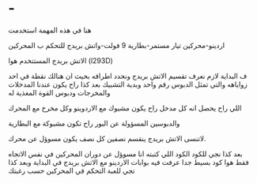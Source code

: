 # - 

هنا في هذه المهمة استخدمت 

اردينو-محركين تيار مستمر-بطارية 9 فولت-واتش بريدج للتحكم ب المحركين

الاتش بريدج المستتخدم هوا (l293D)

ف البداية لازم نعرف تقسيم الاتش بريدج ونحدد اطرافه بحيث ان هنالك نقطة في احد زواياهه والتي تمثل الدبوس رقم واحد وبدية التشبيك
بعد كذا راح يكون عندنا المدخلات والمخرجات ودبوس القوة المغذية له 

اللي راح يحصل انه كل مدخل راح يكون مشبوك مع الاردوينو وكل مخرخ مع المحرك 

والدبوسين المسؤولة عن البور راح تكون مشبوكة مع البطارية 

لاتنسى الاتش بريدج ينقسم نصفين كل نصف يكون مسوؤل عن محرك.

بعد كذا نجي للكود
 الكود اللي كتبته انا مسوؤل عن دوران المحركين في نفس الاتجاه فقط
 هوا كود بسيط جدا عرفت فيه بوابات الاردينو مع الاتش بريدج في البداية 
 وبعد كذا تجي للعبة التحكم في المحركين حسب رغبتك
